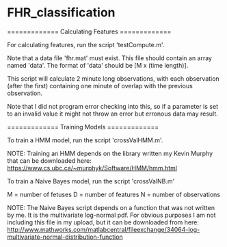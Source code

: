 # FHR_classification

============= Calculating Features =============

For calculating features, run the script 'testCompute.m'.

Note that a data file 'fhr.mat' must exist. This file should contain an array named 'data'. 
The format of 'data' should be [M x (time length)].

This script will calculate 2 minute long observations, with each observation (after the first) containing
one minute of overlap with the previous observation.

Note that I did not program error checking into this, so if a parameter is set to an invalid value it might
not throw an error but erronous data may result.

============= Training Models =============

To train a HMM model, run the script 'crossValHMM.m'.

NOTE: Training an HMM depends on the library written my Kevin Murphy that can be downloaded here:
https://www.cs.ubc.ca/~murphyk/Software/HMM/hmm.html

To train a Naive Bayes model, run the script 'crossValNB.m'

M = number of fetuses
D = number of features
N = number of observations

NOTE: The Naive Bayes script depends on a function that was not written by me. It is the multivariate log-normal pdf.
For obvious purposes I am not including this file in my upload, but it can be downloaded from here:
http://www.mathworks.com/matlabcentral/fileexchange/34064-log-multivariate-normal-distribution-function


